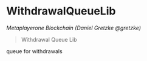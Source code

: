 # WithdrawalQueueLib

*Metaplayerone Blockchain (Daniel Gretzke @gretzke)*

> Withdrawal Queue Lib

queue for withdrawals





